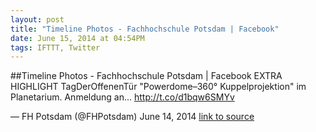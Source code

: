 ```yaml
---
layout: post
title: "Timeline Photos - Fachhochschule Potsdam | Facebook"
date: June 15, 2014 at 04:54PM
tags: IFTTT, Twitter
---
```

##Timeline Photos - Fachhochschule Potsdam | Facebook
EXTRA HIGHLIGHT TagDerOffenenTür &quot;Powerdome–360° Kuppelprojektion&quot; im Planetarium. Anmeldung an... http://t.co/d1bqw6SMYv

— FH Potsdam (@FHPotsdam) June 14, 2014
[link to source](http://ift.tt/1mZLmBe) 
